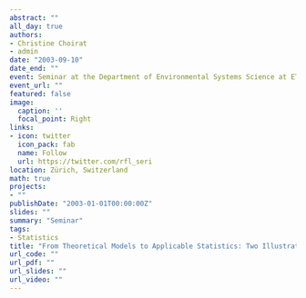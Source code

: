 ```yaml
---
abstract: ""
all_day: true
authors:
- Christine Choirat
- admin
date: "2003-09-10"
date_end: ""
event: Seminar at the Department of Environmental Systems Science at ETHZ
event_url: ""
featured: false
image:
  caption: ''
  focal_point: Right
links:
- icon: twitter
  icon_pack: fab
  name: Follow
  url: https://twitter.com/rfl_seri
location: Zürich, Switzerland
math: true
projects:
- ""
publishDate: "2003-01-01T00:00:00Z"
slides: ""
summary: "Seminar"
tags:
- Statistics
title: "From Theoretical Models to Applicable Statistics: Two Illustrations"
url_code: ""
url_pdf: ""
url_slides: ""
url_video: ""
---
```

